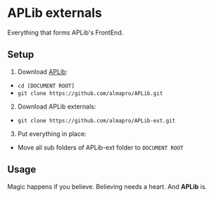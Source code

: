 # APLib externals
Everything that forms APLib's FrontEnd.

## Setup
1. Download [APLib](https://github.com/almapro/APLib/):  
  * `cd [DOCUMENT ROOT]`  
  * `git clone https://github.com/almapro/APLib.git`  
2. Download APLib externals:  
  * `git clone https://github.com/almapro/APLib-ext.git`  
3. Put everything in place:  
  * Move all sub folders of APLib-ext folder to `DOCUMENT ROOT`  

## Usage
  Magic happens if you believe. Believing needs a heart. And **APLib** is.
